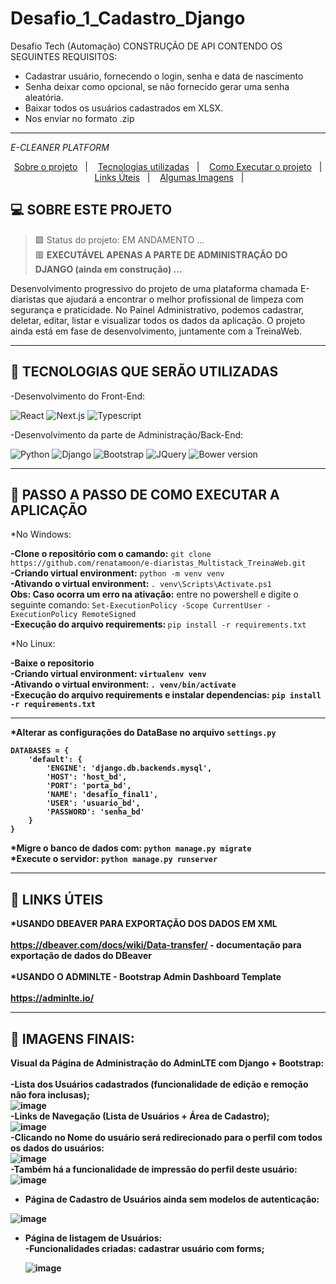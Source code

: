 # Desafio_1_Cadastro_Django

Desafio Tech (Automação) CONSTRUÇÃO DE API CONTENDO OS SEGUINTES REQUISITOS:

- Cadastrar usuário, fornecendo o login, senha e data de nascimento
- Senha deixar como opcional, se não fornecido gerar uma senha aleatória.
- Baixar todos os usuários cadastrados em XLSX.
- Nos enviar no formato .zip

------

<i>E-CLEANER PLATFORM</i>

<p align="center">
  <a href="#projeto">Sobre o projeto</a>&nbsp;&nbsp;&nbsp;|&nbsp;&nbsp;&nbsp;
  <a href="#tecnologias">Tecnologias utilizadas</a>&nbsp;&nbsp;&nbsp;|&nbsp;&nbsp;&nbsp;
  <a href="#instalacao">Como Executar o projeto</a>&nbsp;&nbsp;&nbsp;|&nbsp;&nbsp;&nbsp; 
  <a href="#links_apps">Links Úteis</a>&nbsp;&nbsp;&nbsp;|&nbsp;&nbsp;&nbsp;
  <a href="#imagens">Algumas Imagens</a>&nbsp;&nbsp;&nbsp;|&nbsp;&nbsp;&nbsp;
 
</p>

## <a id="projeto"> 💻 SOBRE ESTE PROJETO </a>

> 🟩 Status do projeto: EM ANDAMENTO ... <br>
> 🟥 <b>EXECUTÁVEL APENAS A PARTE DE ADMINISTRAÇÃO DO DJANGO (ainda em construção) ...</b>


Desenvolvimento progressivo do projeto de uma plataforma chamada E-diaristas que ajudará a encontrar o melhor profissional de limpeza com segurança e praticidade. No Painel Administrativo, podemos cadastrar, deletar, editar, listar e visualizar todos os dados da aplicação. 
O projeto ainda está em fase de desenvolvimento, juntamente com a TreinaWeb.<br>

<hr>
  
  ## <a id="tecnologias"> 🧪 TECNOLOGIAS QUE SERÃO UTILIZADAS </a>

-Desenvolvimento do Front-End:

![React](https://img.shields.io/badge/React-20232A?style=for-the-badge&logo=react&logoColor=61DAFB)
![Next.js](https://img.shields.io/badge/next.js-000000?style=for-the-badge&logo=next-dot-js&logoColor=white)
![Typescript](https://img.shields.io/badge/TypeScript-007ACC?style=for-the-badge&logo=typescript&logoColor=white)

-Desenvolvimento da parte de Administração/Back-End:

![Python](https://img.shields.io/badge/Python-3776AB?style=for-the-badge&logo=python&logoColor=white)
![Django](https://img.shields.io/badge/Django-092E20?style=for-the-badge&logo=django&logoColor=green)
![Bootstrap](https://img.shields.io/badge/Bootstrap-563D7C?style=for-the-badge&logo=bootstrap&logoColor=white)
![JQuery](https://img.shields.io/badge/jQuery-0769AD?style=for-the-badge&logo=jquery&logoColor=white)
![Bower version](https://img.shields.io/bower/v/adminlte.svg)

<hr>

## <a id="instalacao"> 🔴 PASSO A PASSO DE COMO EXECUTAR A APLICAÇÃO </a> 

*No Windows:

<b>-Clone o repositório com o camando:</b> `git clone https://github.com/renatamoon/e-diaristas_Multistack_TreinaWeb.git` <br>
<b>-Criando virtual environment:</b> `python -m venv venv`<br>
<b>-Ativando o virtual environment: </b>`. venv\Scripts\Activate.ps1`<br>
<b>Obs: Caso ocorra um erro na ativação:</b> entre no powershell e digite o seguinte comando: `Set-ExecutionPolicy -Scope CurrentUser -ExecutionPolicy RemoteSigned`<br>
<b>-Execução do arquivo requirements: </b>`pip install -r requirements.txt`<br>

*No Linux:

<b>-Baixe o repositorio<br>
<b>-Criando virtual environment:</b> `virtualenv venv`<br>
<b>-Ativando o virtual environment:</b> `. venv/bin/activate`<br>
<b>-Execução do arquivo requirements e instalar dependencias:</b> `pip install -r requirements.txt`<br>
  
 <hr> 
  
*Alterar as configurações do DataBase no arquivo <b>`settings.py`</b> <br>

```
DATABASES = {
    'default': {
        'ENGINE': 'django.db.backends.mysql',
        'HOST': 'host_bd',
        'PORT': 'porta_bd',
        'NAME': 'desafio_final1',
        'USER': 'usuario_bd',
        'PASSWORD': 'senha_bd'    
    }
}
```

 *Migre o banco de dados com: `python manage.py migrate` <br>
 *Execute o servidor: `python manage.py runserver` <br>
  
<hr>

## <a id="links_apps"> 🔴 LINKS ÚTEIS </a> 

*USANDO DBEAVER PARA EXPORTAÇÃO DOS DADOS EM XML <br>
<br>
https://dbeaver.com/docs/wiki/Data-transfer/ - documentação para exportação de dados do DBeaver<br>
<br>
*USANDO O ADMINLTE - Bootstrap Admin Dashboard Template<br>
<br>
https://adminlte.io/<br>
  
<hr>

## <a id="imagens"> 🔴 IMAGENS FINAIS: </a> 

Visual da Página de Administração do AdminLTE com Django + Bootstrap:<br>
  <br>
-Lista dos Usuários cadastrados (funcionalidade de edição e remoção não fora inclusas);<br>
![image](https://user-images.githubusercontent.com/87100340/143511328-98bfc273-842d-4ea6-8820-671d1690b0c0.png)<br>
-Links de Navegação (Lista de Usuários + Área de Cadastro);<br>
![image](https://user-images.githubusercontent.com/87100340/143511473-0eba91e3-b901-42ee-a39f-23b6f29288d0.png)<br>
-Clicando no Nome do usuário será redirecionado para o perfil com todos os dados do usuários:<br>
![image](https://user-images.githubusercontent.com/87100340/143511496-8a836b97-6370-4a40-90b6-3b2821a2b1c6.png)<br>
-Também há a funcionalidade de impressão do perfil deste usuário:<br>
![image](https://user-images.githubusercontent.com/87100340/143511623-fb3a0146-1e03-4a70-a6f9-17c6f0288538.png)
  



- Página de Cadastro de Usuários ainda sem modelos de autenticação:
  
 ![image](https://user-images.githubusercontent.com/87100340/143249535-c0504540-0e00-42f2-bb57-cf69cd4f022d.png)
   
- Página de listagem de Usuários:<br>
  -Funcionalidades criadas: cadastrar usuário com forms;
  
  ![image](https://user-images.githubusercontent.com/87100340/143249093-deccdebe-eea9-48f2-bc3c-35bbea494426.png)
